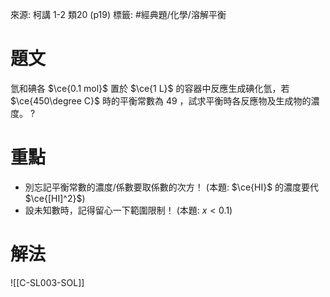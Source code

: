 來源: 柯講 1-2 類20 (p19)
標籤: #經典題/化學/溶解平衡
# 題文
氫和碘各 $\ce{0.1 mol}$ 置於 $\ce{1 L}$ 的容器中反應生成碘化氫，若 $\ce{450\degree C}$ 時的平衡常數為 $49$ ，試求平衡時各反應物及生成物的濃度。
?
# 重點
- 別忘記平衡常數的濃度/係數要取係數的次方！ (本題: $\ce{HI}$ 的濃度要代 $\ce{[HI]^2}$)
- 設未知數時，記得留心一下範圍限制！ (本題: $x \lt 0.1$)
# 解法
![[C-SL003-SOL]]